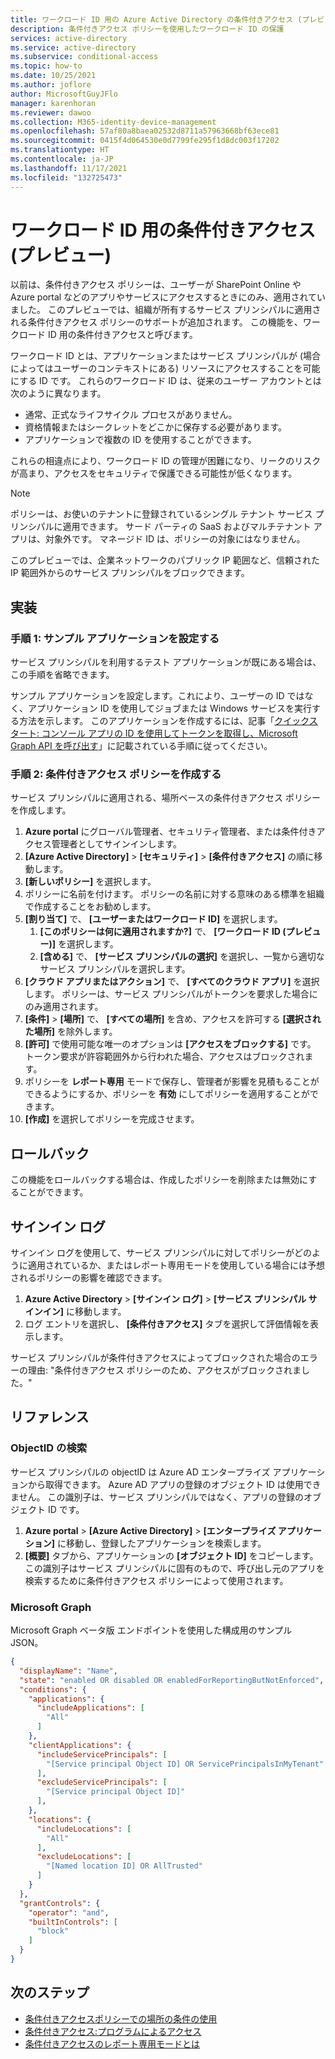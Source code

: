 ```yaml
---
title: ワークロード ID 用の Azure Active Directory の条件付きアクセス (プレビュー)
description: 条件付きアクセス ポリシーを使用したワークロード ID の保護
services: active-directory
ms.service: active-directory
ms.subservice: conditional-access
ms.topic: how-to
ms.date: 10/25/2021
ms.author: joflore
author: MicrosoftGuyJFlo
manager: karenhoran
ms.reviewer: dawoo
ms.collection: M365-identity-device-management
ms.openlocfilehash: 57af80a8baea02532d8711a57963668bf63ece81
ms.sourcegitcommit: 0415f4d064530e0d7799fe295f1d8dc003f17202
ms.translationtype: HT
ms.contentlocale: ja-JP
ms.lasthandoff: 11/17/2021
ms.locfileid: "132725473"
---
```

# <a name="conditional-access-for-workload-identities-preview"></a>ワークロード ID 用の条件付きアクセス (プレビュー)

以前は、条件付きアクセス ポリシーは、ユーザーが SharePoint Online や Azure portal などのアプリやサービスにアクセスするときにのみ、適用されていました。 このプレビューでは、組織が所有するサービス プリンシパルに適用される条件付きアクセス ポリシーのサポートが追加されます。 この機能を、ワークロード ID 用の条件付きアクセスと呼びます。 

ワークロード ID とは、アプリケーションまたはサービス プリンシパルが (場合によってはユーザーのコンテキストにある) リソースにアクセスすることを可能にする ID です。 これらのワークロード ID は、従来のユーザー アカウントとは次のように異なります。

- 通常、正式なライフサイクル プロセスがありません。
- 資格情報またはシークレットをどこかに保存する必要があります。
- アプリケーションで複数の ID を使用することができます。 
 
これらの相違点により、ワークロード ID の管理が困難になり、リークのリスクが高まり、アクセスをセキュリティで保護できる可能性が低くなります。

> [!NOTE]
> ポリシーは、お使いのテナントに登録されているシングル テナント サービス プリンシパルに適用できます。 サード パーティの SaaS およびマルチテナント アプリは、対象外です。 マネージド ID は、ポリシーの対象にはなりません。 

このプレビューでは、企業ネットワークのパブリック IP 範囲など、信頼された IP 範囲外からのサービス プリンシパルをブロックできます。 

## <a name="implementation"></a>実装

### <a name="step-1-set-up-a-sample-application"></a>手順 1: サンプル アプリケーションを設定する

サービス プリンシパルを利用するテスト アプリケーションが既にある場合は、この手順を省略できます。

サンプル アプリケーションを設定します。これにより、ユーザーの ID ではなく、アプリケーション ID を使用してジョブまたは Windows サービスを実行する方法を示します。 このアプリケーションを作成するには、記事「[クイックスタート: コンソール アプリの ID を使用してトークンを取得し、Microsoft Graph API を呼び出す](../develop/quickstart-v2-netcore-daemon.md)」に記載されている手順に従ってください。

### <a name="step-2-create-a-conditional-access-policy"></a>手順 2: 条件付きアクセス ポリシーを作成する

サービス プリンシパルに適用される、場所ベースの条件付きアクセス ポリシーを作成します。

1. **Azure portal** にグローバル管理者、セキュリティ管理者、または条件付きアクセス管理者としてサインインします。
1. **[Azure Active Directory]**  >  **[セキュリティ]**  >  **[条件付きアクセス]** の順に移動します。
1. **[新しいポリシー]** を選択します。
1. ポリシーに名前を付けます。 ポリシーの名前に対する意味のある標準を組織で作成することをお勧めします。
1. **[割り当て]** で、 **[ユーザーまたはワークロード ID]** を選択します。
   1. **[このポリシーは何に適用されますか?]** で、 **[ワークロード ID (プレビュー)]** を選択します。
   1. **[含める]** で、 **[サービス プリンシパルの選択]** を選択し、一覧から適切なサービス プリンシパルを選択します。
1. **[クラウド アプリまたはアクション]** で、 **[すべてのクラウド アプリ]** を選択します。 ポリシーは、サービス プリンシパルがトークンを要求した場合にのみ適用されます。
1. **[条件]**  >  **[場所]** で、 **[すべての場所]** を含め、アクセスを許可する **[選択された場所]** を除外します。
1. **[許可]** で使用可能な唯一のオプションは **[アクセスをブロックする]** です。 トークン要求が許容範囲外から行われた場合、アクセスはブロックされます。
1. ポリシーを **レポート専用** モードで保存し、管理者が影響を見積もることができるようにするか、ポリシーを **有効** にしてポリシーを適用することができます。
1. **[作成]** を選択してポリシーを完成させます。

## <a name="roll-back"></a>ロールバック

この機能をロールバックする場合は、作成したポリシーを削除または無効にすることができます。

## <a name="sign-in-logs"></a>サインイン ログ

サインイン ログを使用して、サービス プリンシパルに対してポリシーがどのように適用されているか、またはレポート専用モードを使用している場合には予想されるポリシーの影響を確認できます。

1. **Azure Active Directory** >  **[サインイン ログ]**  >  **[サービス プリンシパル サインイン]** に移動します。
1. ログ エントリを選択し、 **[条件付きアクセス]** タブを選択して評価情報を表示します。

サービス プリンシパルが条件付きアクセスによってブロックされた場合のエラーの理由: "条件付きアクセス ポリシーのため、アクセスがブロックされました。" 

## <a name="reference"></a>リファレンス

### <a name="finding-the-objectid"></a>ObjectID の検索

サービス プリンシパルの objectID は Azure AD エンタープライズ アプリケーションから取得できます。 Azure AD アプリの登録のオブジェクト ID は使用できません。 この識別子は、サービス プリンシパルではなく、アプリの登録のオブジェクト ID です。

1. **Azure portal** >  **[Azure Active Directory]**  >  **[エンタープライズ アプリケーション]** に移動し、登録したアプリケーションを検索します。
1. **[概要]** タブから、アプリケーションの **[オブジェクト ID]** をコピーします。 この識別子はサービス プリンシパルに固有のもので、呼び出し元のアプリを検索するために条件付きアクセス ポリシーによって使用されます。

### <a name="microsoft-graph"></a>Microsoft Graph

Microsoft Graph ベータ版 エンドポイントを使用した構成用のサンプル JSON。

```json
{
  "displayName": "Name",
  "state": "enabled OR disabled OR enabledForReportingButNotEnforced",
  "conditions": {
    "applications": {
      "includeApplications": [
        "All"
      ]
    },
    "clientApplications": {
      "includeServicePrincipals": [
        "[Service principal Object ID] OR ServicePrincipalsInMyTenant"
      ],
      "excludeServicePrincipals": [
        "[Service principal Object ID]"
      ],
    },
    "locations": {
      "includeLocations": [
        "All"
      ],
      "excludeLocations": [
        "[Named location ID] OR AllTrusted"
      ]
    }
  },
  "grantControls": {
    "operator": "and",
    "builtInControls": [
      "block"
    ]
  }
}
```

## <a name="next-steps"></a>次のステップ

- [条件付きアクセスポリシーでの場所の条件の使用](location-condition.md)
- [条件付きアクセス:プログラムによるアクセス](howto-conditional-access-apis.md)
- [条件付きアクセスのレポート専用モードとは](concept-conditional-access-report-only.md)
 